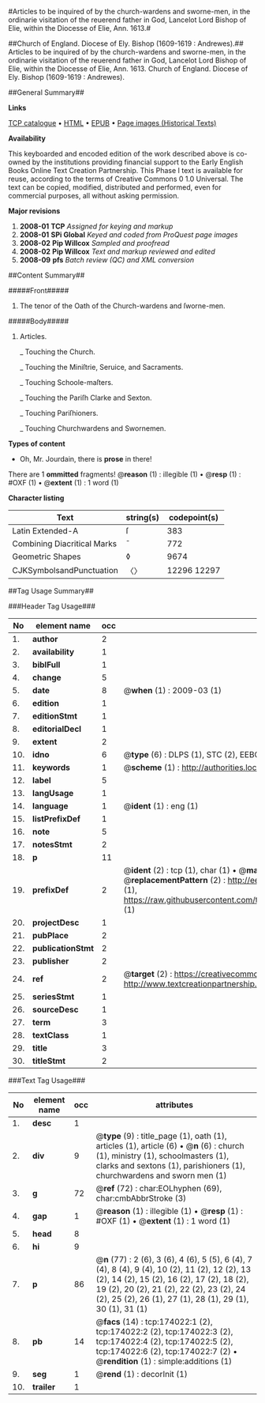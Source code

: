 #Articles to be inquired of by the church-wardens and sworne-men, in the ordinarie visitation of the reuerend father in God, Lancelot Lord Bishop of Elie, within the Diocesse of Elie, Ann. 1613.#

##Church of England. Diocese of Ely. Bishop (1609-1619 : Andrewes).##
Articles to be inquired of by the church-wardens and sworne-men, in the ordinarie visitation of the reuerend father in God, Lancelot Lord Bishop of Elie, within the Diocesse of Elie, Ann. 1613.
Church of England. Diocese of Ely. Bishop (1609-1619 : Andrewes).

##General Summary##

**Links**

[TCP catalogue](http://www.ota.ox.ac.uk/tcp/)  • 
[HTML](http://tei.it.ox.ac.uk/tcp/Texts-HTML/free/B00/B00011.html)  • 
[EPUB](http://tei.it.ox.ac.uk/tcp/Texts-EPUB/free/B00/B00011.epub) • 
[Page images (Historical Texts)](https://data.historicaltexts.jisc.ac.uk/view?pubId=eebo-52633219e&pageId=eebo-52633219e-174022-1)

**Availability**

This keyboarded and encoded edition of the
	       work described above is co-owned by the institutions
	       providing financial support to the Early English Books
	       Online Text Creation Partnership. This Phase I text is
	       available for reuse, according to the terms of Creative
	       Commons 0 1.0 Universal. The text can be copied,
	       modified, distributed and performed, even for
	       commercial purposes, all without asking permission.

**Major revisions**

1. __2008-01__ __TCP__ *Assigned for keying and markup*
1. __2008-01__ __SPi Global__ *Keyed and coded from ProQuest page images*
1. __2008-02__ __Pip Willcox__ *Sampled and proofread*
1. __2008-02__ __Pip Willcox__ *Text and markup reviewed and edited*
1. __2008-09__ __pfs__ *Batch review (QC) and XML conversion*

##Content Summary##

#####Front#####

1. The tenor of the Oath of the Church-wardens and ſworne-men.

#####Body#####

1. Articles.

    _ Touching the Church.

    _ Touching the Miniſtrie, Seruice, and Sacraments.

    _ Touching Schoole-maſters.

    _ Touching the Pariſh Clarke and Sexton.

    _ Touching Pariſhioners.

    _ Touching Churchwardens and Swornemen.

**Types of content**

  * Oh, Mr. Jourdain, there is **prose** in there!

There are 1 **ommitted** fragments! 
 @__reason__ (1) : illegible (1)  •  @__resp__ (1) : #OXF (1)  •  @__extent__ (1) : 1 word (1)

**Character listing**


|Text|string(s)|codepoint(s)|
|---|---|---|
|Latin Extended-A|ſ|383|
|Combining             Diacritical Marks|̄|772|
|Geometric Shapes|◊|9674|
|CJKSymbolsandPunctuation|〈〉|12296 12297|

##Tag Usage Summary##

###Header Tag Usage###

|No|element name|occ|attributes|
|---|---|---|---|
|1.|__author__|2||
|2.|__availability__|1||
|3.|__biblFull__|1||
|4.|__change__|5||
|5.|__date__|8| @__when__ (1) : 2009-03 (1)|
|6.|__edition__|1||
|7.|__editionStmt__|1||
|8.|__editorialDecl__|1||
|9.|__extent__|2||
|10.|__idno__|6| @__type__ (6) : DLPS (1), STC (2), EEBO-CITATION (1), OCLC (1), VID (1)|
|11.|__keywords__|1| @__scheme__ (1) : http://authorities.loc.gov/ (1)|
|12.|__label__|5||
|13.|__langUsage__|1||
|14.|__language__|1| @__ident__ (1) : eng (1)|
|15.|__listPrefixDef__|1||
|16.|__note__|5||
|17.|__notesStmt__|2||
|18.|__p__|11||
|19.|__prefixDef__|2| @__ident__ (2) : tcp (1), char (1)  •  @__matchPattern__ (2) : ([0-9\-]+):([0-9IVX]+) (1), (.+) (1)  •  @__replacementPattern__ (2) : http://eebo.chadwyck.com/downloadtiff?vid=$1&page=$2 (1), https://raw.githubusercontent.com/textcreationpartnership/Texts/master/tcpchars.xml#$1 (1)|
|20.|__projectDesc__|1||
|21.|__pubPlace__|2||
|22.|__publicationStmt__|2||
|23.|__publisher__|2||
|24.|__ref__|2| @__target__ (2) : https://creativecommons.org/publicdomain/zero/1.0/ (1), http://www.textcreationpartnership.org/docs/. (1)|
|25.|__seriesStmt__|1||
|26.|__sourceDesc__|1||
|27.|__term__|3||
|28.|__textClass__|1||
|29.|__title__|3||
|30.|__titleStmt__|2||


###Text Tag Usage###

|No|element name|occ|attributes|
|---|---|---|---|
|1.|__desc__|1||
|2.|__div__|9| @__type__ (9) : title_page (1), oath (1), articles (1), article (6)  •  @__n__ (6) : church (1), ministry (1), schoolmasters (1), clarks and sextons (1), parishioners (1), churchwardens and sworn men (1)|
|3.|__g__|72| @__ref__ (72) : char:EOLhyphen (69), char:cmbAbbrStroke (3)|
|4.|__gap__|1| @__reason__ (1) : illegible (1)  •  @__resp__ (1) : #OXF (1)  •  @__extent__ (1) : 1 word (1)|
|5.|__head__|8||
|6.|__hi__|9||
|7.|__p__|86| @__n__ (77) : 2 (6), 3 (6), 4 (6), 5 (5), 6 (4), 7 (4), 8 (4), 9 (4), 10 (2), 11 (2), 12 (2), 13 (2), 14 (2), 15 (2), 16 (2), 17 (2), 18 (2), 19 (2), 20 (2), 21 (2), 22 (2), 23 (2), 24 (2), 25 (2), 26 (1), 27 (1), 28 (1), 29 (1), 30 (1), 31 (1)|
|8.|__pb__|14| @__facs__ (14) : tcp:174022:1 (2), tcp:174022:2 (2), tcp:174022:3 (2), tcp:174022:4 (2), tcp:174022:5 (2), tcp:174022:6 (2), tcp:174022:7 (2)  •  @__rendition__ (1) : simple:additions (1)|
|9.|__seg__|1| @__rend__ (1) : decorInit (1)|
|10.|__trailer__|1||
